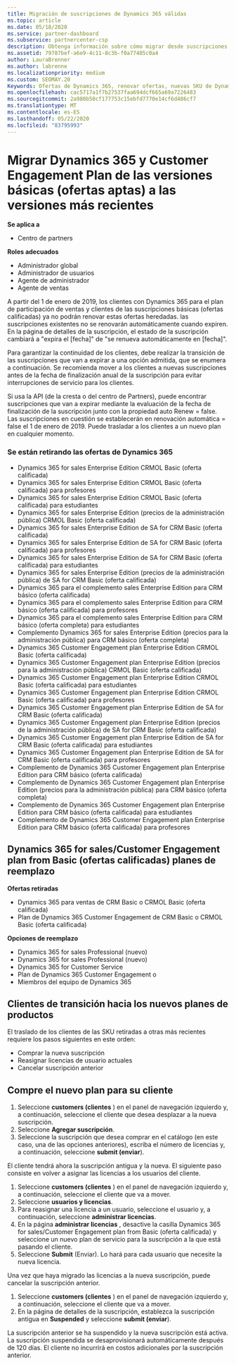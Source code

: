 ```yaml
---
title: Migración de suscripciones de Dynamics 365 válidas
ms.topic: article
ms.date: 05/18/2020
ms.service: partner-dashboard
ms.subservice: partnercenter-csp
description: Obtenga información sobre cómo migrar desde suscripciones básicas de Dynamics 365 a una nueva suscripción antes de que expiren las suscripciones existentes.
ms.assetid: 79787bef-a6e9-4c11-8c3b-f0a77485c0a4
author: LauraBrenner
ms.author: labrenne
ms.localizationpriority: medium
ms.custom: SEOMAY.20
Keywords: Ofertas de Dynamics 365, renovar ofertas, nuevas SKU de Dynamics 365
ms.openlocfilehash: cac5717a1f7b27537faa694dcf665a69a7226483
ms.sourcegitcommit: 2a980b50cf177753c15ebfd7770e14cf6d486cf7
ms.translationtype: MT
ms.contentlocale: es-ES
ms.lasthandoff: 05/22/2020
ms.locfileid: "83795993"
---
```

# <a name="migrate-dynamics-365-and-customer-engagement-plan-from-basic-qualified-offers-to-newer-versions"></a>Migrar Dynamics 365 y Customer Engagement Plan de las versiones básicas (ofertas aptas) a las versiones más recientes

**Se aplica a**

-  Centro de partners

**Roles adecuados**
-   Administrador global
-   Administrador de usuarios
-   Agente de administrador
-   Agente de ventas

A partir del 1 de enero de 2019, los clientes con Dynamics 365 para el plan de participación de ventas y clientes de las suscripciones básicas (ofertas calificadas) ya no podrán renovar estas ofertas heredadas. las suscripciones existentes no se renovarán automáticamente cuando expiren. En la página de detalles de la suscripción, el estado de la suscripción cambiará a "expira el [fecha]" de "se renueva automáticamente en [fecha]". 

Para garantizar la continuidad de los clientes, debe realizar la transición de las suscripciones que van a expirar a una opción admitida, que se enumera a continuación. Se recomienda mover a los clientes a nuevas suscripciones antes de la fecha de finalización anual de la suscripción para evitar interrupciones de servicio para los clientes.

Si usa la API (de la cresta o del centro de Partners), puede encontrar suscripciones que van a expirar mediante la evaluación de la fecha de finalización de la suscripción junto con la propiedad auto Renew = false. Las suscripciones en cuestión se establecerán en renovación automática = false el 1 de enero de 2019. Puede trasladar a los clientes a un nuevo plan en cualquier momento. 

### <a name="the-dynamics-365-offers-being-retired"></a>Se están retirando las ofertas de Dynamics 365

- Dynamics 365 for sales Enterprise Edition CRMOL Basic (oferta calificada)
- Dynamics 365 for sales Enterprise Edition CRMOL Basic (oferta calificada) para profesores
- Dynamics 365 for sales Enterprise Edition CRMOL Basic (oferta calificada) para estudiantes
- Dynamics 365 for sales Enterprise Edition (precios de la administración pública) CRMOL Basic (oferta calificada)
- Dynamics 365 for sales Enterprise Edition de SA for CRM Basic (oferta calificada)
- Dynamics 365 for sales Enterprise Edition de SA for CRM Basic (oferta calificada) para profesores
- Dynamics 365 for sales Enterprise Edition de SA for CRM Basic (oferta calificada) para estudiantes
- Dynamics 365 for sales Enterprise Edition (precios de la administración pública) de SA for CRM Basic (oferta calificada)
- Dynamics 365 para el complemento sales Enterprise Edition para CRM básico (oferta calificada)
- Dynamics 365 para el complemento sales Enterprise Edition para CRM básico (oferta calificada) para profesores
- Dynamics 365 para el complemento sales Enterprise Edition para CRM básico (oferta completa) para estudiantes
- Complemento Dynamics 365 for sales Enterprise Edition (precios para la administración pública) para CRM básico (oferta completa)
- Dynamics 365 Customer Engagement plan Enterprise Edition CRMOL Basic (oferta calificada)
- Dynamics 365 Customer Engagement plan Enterprise Edition (precios para la administración pública) CRMOL Basic (oferta calificada)
- Dynamics 365 Customer Engagement plan Enterprise Edition CRMOL Basic (oferta calificada) para estudiantes
- Dynamics 365 Customer Engagement plan Enterprise Edition CRMOL Basic (oferta calificada) para profesores
- Dynamics 365 Customer Engagement plan Enterprise Edition de SA for CRM Basic (oferta calificada)
- Dynamics 365 Customer Engagement plan Enterprise Edition (precios de la administración pública) de SA for CRM Basic (oferta calificada)
- Dynamics 365 Customer Engagement plan Enterprise Edition de SA for CRM Basic (oferta calificada) para estudiantes
- Dynamics 365 Customer Engagement plan Enterprise Edition de SA for CRM Basic (oferta calificada) para profesores
- Complemento de Dynamics 365 Customer Engagement plan Enterprise Edition para CRM básico (oferta calificada)
- Complemento de Dynamics 365 Customer Engagement plan Enterprise Edition (precios para la administración pública) para CRM básico (oferta completa)
- Complemento de Dynamics 365 Customer Engagement plan Enterprise Edition para CRM básico (oferta calificada) para estudiantes
- Complemento de Dynamics 365 Customer Engagement plan Enterprise Edition para CRM básico (oferta calificada) para profesores



## <a name="dynamics-365-for-sales-customer-engagement-plan-from-basic-qualified-offers-replacement-plans"></a>Dynamics 365 for sales/Customer Engagement plan from Basic (ofertas calificadas) planes de reemplazo

**Ofertas retiradas**   

- Dynamics 365 para ventas de CRM Basic o CRMOL Basic (oferta calificada)
- Plan de Dynamics 365 Customer Engagement de CRM Basic o CRMOL Basic (oferta calificada)

**Opciones de reemplazo**
- Dynamics 365 for sales Professional (nuevo)
- Dynamics 365 for sales Professional (nuevo)
- Dynamics 365 for Customer Service
- Plan de Dynamics 365 Customer Engagement o
- Miembros del equipo de Dynamics 365



## <a name="transition-customers-to-new-product-plans"></a>Clientes de transición hacia los nuevos planes de productos

El traslado de los clientes de las SKU retiradas a otras más recientes requiere los pasos siguientes en este orden:

- Comprar la nueva suscripción
- Reasignar licencias de usuario actuales
- Cancelar suscripción anterior

## <a name="purchase-the-new-plan-for-your-customer"></a>Compre el nuevo plan para su cliente

1. Seleccione **customers (clientes** ) en el panel de navegación izquierdo y, a continuación, seleccione el cliente que desea desplazar a la nueva suscripción.
2. Seleccione **Agregar suscripción**.
3. Seleccione la suscripción que desea comprar en el catálogo (en este caso, una de las opciones anteriores), escriba el número de licencias y, a continuación, seleccione **submit (enviar**). 

El cliente tendrá ahora la suscripción antigua y la nueva. El siguiente paso consiste en volver a asignar las licencias a los usuarios del cliente.

1. Seleccione **customers (clientes** ) en el panel de navegación izquierdo y, a continuación, seleccione el cliente que va a mover.
2. Seleccione **usuarios y licencias**.
3. Para reasignar una licencia a un usuario, seleccione el usuario y, a continuación, seleccione **administrar licencias**. 
4. En la página **administrar licencias** , desactive la casilla Dynamics 365 for sales/Customer Engagement plan from Basic (oferta calificada) y seleccione un nuevo plan de servicio para la suscripción a la que está pasando el cliente. 
5. Seleccione **Submit** (Enviar). Lo hará para cada usuario que necesite la nueva licencia. 

Una vez que haya migrado las licencias a la nueva suscripción, puede cancelar la suscripción anterior. 

1. Seleccione **customers (clientes** ) en el panel de navegación izquierdo y, a continuación, seleccione el cliente que va a mover.
2. En la página de detalles de la suscripción, establezca la suscripción antigua en **Suspended** y seleccione **submit (enviar**).

La suscripción anterior se ha suspendido y la nueva suscripción está activa. La suscripción suspendida se desaprovisionará automáticamente después de 120 días. El cliente no incurrirá en costos adicionales por la suscripción anterior.
 

 



